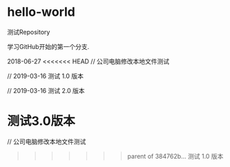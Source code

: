 ﻿# hello-world
测试Repository

学习GitHub开始的第一个分支.


2018-06-27
<<<<<<< HEAD
// 公司电脑修改本地文件测试

// 2019-03-16
  测试 1.0 版本
  
// 2019-03-16
  测试 2.0 版本  
  
  
  测试3.0版本
=======
// 公司电脑修改本地文件测试
>>>>>>> parent of 384762b... 测试 1.0 版本
